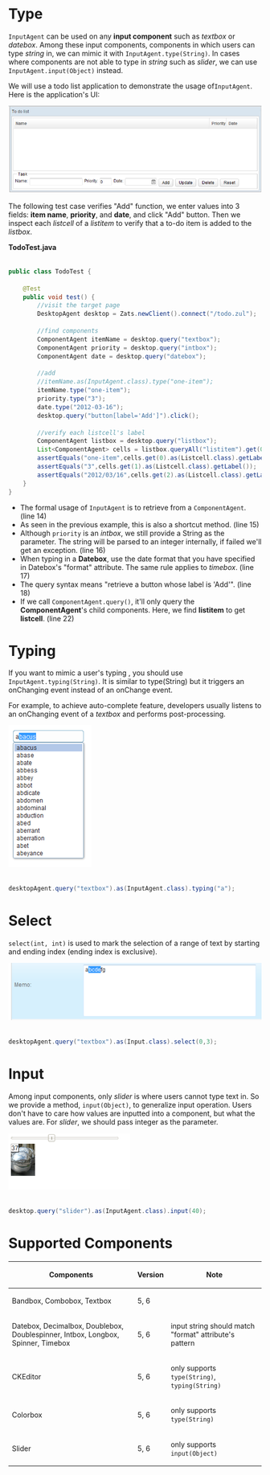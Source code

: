 

# Type

`InputAgent` can be used on any **input component** such as *textbox* or
*datebox*. Among these input components, components in which users can
type *string* in, we can mimic it with `InputAgent.type(String)`. In
cases where components are not able to type in *string* such as
*slider*, we can use `InputAgent.input(Object)` instead.

We will use a todo list application to demonstrate the usage
of`InputAgent`. Here is the application's UI:

![](images/Smalltalk-MimicLibrary-todolist.png)

The following test case verifies "Add" function, we enter values into 3
fields: <b>item name</b>, <b>priority</b>, and <b>date</b>, and click
"Add" button. Then we inspect each *listcell* of a *listitem* to verify
that a to-do item is added to the *listbox*.

**TodoTest.java**

``` java

public class TodoTest {

    @Test
    public void test() {
        //visit the target page
        DesktopAgent desktop = Zats.newClient().connect("/todo.zul");

        //find components
        ComponentAgent itemName = desktop.query("textbox");
        ComponentAgent priority = desktop.query("intbox");
        ComponentAgent date = desktop.query("datebox");

        //add
        //itemName.as(InputAgent.class).type("one-item");
        itemName.type("one-item");
        priority.type("3");
        date.type("2012-03-16");
        desktop.query("button[label='Add']").click();
        
        //verify each listcell's label
        ComponentAgent listbox = desktop.query("listbox");
        List<ComponentAgent> cells = listbox.queryAll("listitem").get(0).getChildren();
        assertEquals("one-item",cells.get(0).as(Listcell.class).getLabel());
        assertEquals("3",cells.get(1).as(Listcell.class).getLabel());
        assertEquals("2012/03/16",cells.get(2).as(Listcell.class).getLabel());
    }
}
```

- The formal usage of `InputAgent` is to retrieve from a
  `ComponentAgent`. (line 14)
- As seen in the previous example, this is also a shortcut method. (line
  15)
- Although `priority` is an *intbox*, we still provide a String as the
  parameter. The string will be parsed to an integer internally, if
  failed we'll get an exception. (line 16)
- When typing in a <b>Datebox</b>, use the date format that you have
  specified in Datebox's "format" attribute. The same rule applies to
  *timebox*. (line 17)
- The query syntax means "retrieve a button whose label is 'Add'". (line
  18)
- If we call `ComponentAgent.query()`, it'll only query the
  <b>ComponentAgent</b>'s child components. Here, we find
  <b>listitem</b> to get <b>listcell</b>. (line 22)

# Typing

If you want to mimic a user's typing , you should use
`InputAgent.typing(String)`. It is similar to type(String) but it
triggers an onChanging event instead of an onChange event.

For example, to achieve auto-complete feature, developers usually
listens to an onChanging event of a *textbox* and performs
post-processing.

![](images/Zats-mimic-typing.png)

``` java

desktopAgent.query("textbox").as(InputAgent.class).typing("a");
```

# Select

`select(int, int)` is used to mark the selection of a range of text by
starting and ending index (ending index is exclusive).

![](images/Zats-mimic-selection.png)

``` java

desktopAgent.query("textbox").as(Input.class).select(0,3);
```

# Input

Among input components, only *slider* is where users cannot type text
in. So we provide a method, `input(Object)`, to generalize input
operation. Users don't have to care how values are inputted into a
component, but what the values are. For *slider*, we should pass integer
as the parameter.

![](images/Zats-mimic-input.png)

``` java

desktop.query("slider").as(InputAgent.class).input(40);
```

# Supported Components

<table>
<thead>
<tr class="header">
<th><center>
<p>Components</p>
</center></th>
<th><center>
<p>Version</p>
</center></th>
<th><center>
<p>Note</p>
</center></th>
</tr>
</thead>
<tbody>
<tr class="odd">
<td><p>Bandbox, Combobox, Textbox</p></td>
<td><p>5, 6</p></td>
<td></td>
</tr>
<tr class="even">
<td><p>Datebox, Decimalbox, Doublebox, Doublespinner, Intbox, Longbox,
Spinner, Timebox</p></td>
<td><p>5, 6</p></td>
<td><p>input string should match "format" attribute's pattern</p></td>
</tr>
<tr class="odd">
<td><p>CKEditor</p></td>
<td><p>5, 6</p></td>
<td><p>only supports <code>type(String)</code>,
<code>typing(String)</code></p></td>
</tr>
<tr class="even">
<td><p>Colorbox</p></td>
<td><p>5, 6</p></td>
<td><p>only supports <code>type(String)</code></p></td>
</tr>
<tr class="odd">
<td><p>Slider</p></td>
<td><p>5, 6</p></td>
<td><p>only supports <code>input(Object)</code></p></td>
</tr>
</tbody>
</table>

 
